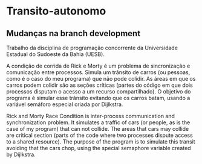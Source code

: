 # Transito-autonomo
## Mudanças na branch development
Trabalho da disciplina de programação concorrente da Universidade Estadual do Sudoeste da Bahia (UESB).

A condição de corrida de Rick e Morty é um problema de sincronização e comunicação entre processos.
Simula um trânsito de carros (ou pessoas, como é o caso do meu programa) que não pode colidir.
As áreas em que os carros podem colidir são as seções críticas (partes do código em que dois processos disputam o acesso a um recurso compartilhado).
O objetivo do programa é simular esse trânsito evitando que os carros batam, usando a variável semáforo especial criada por Dijlkstra.

Rick and Morty Race Condition is inter-process communication and synchronization problem. 
It simulates a traffic of cars (or people, as is the case of my program) that can not collide.
The areas that cars may collide are critical section (parts of the code where two processes dispute access to a shared resource).
The purpose of the program is to simulate this transit avoiding that the cars chop, using the special semaphore variable created by Dijlkstra.

